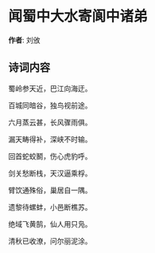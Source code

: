 # 闻蜀中大水寄阆中诸弟

**作者**: 刘攽

## 诗词内容

蜀岭参天近，巴江向海迂。

百城同暗谷，独鸟视前途。

六月蒸云甚，长风骤雨俱。

漏天畴得补，深峡不时输。

回首蛇蛟鬭，伤心虎豹呼。

剑关愁断栈，天汉逼乘桴。

臂饮通殊俗，巢居自一隅。

遗黎待螺蚌，小邑断樵苏。

绝域飞黄鹄，仙人用只凫。

清秋已收潦，问尔丽泥涂。

